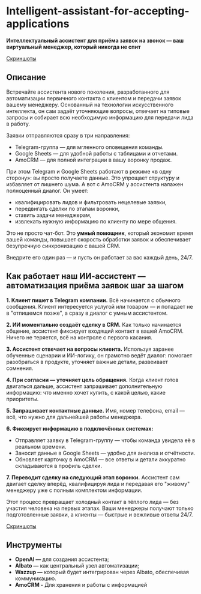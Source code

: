 # Intelligent-assistant-for-accepting-applications
**Интеллектуальный ассистент для приёма заявок на звонок — ваш виртуальный менеджер, который никогда не спит**

[Скриншоты](img/readme.md)

## Описание
Встречайте ассистента нового поколения, разработанного для автоматизации первичного контакта с клиентом и передачи заявок вашему менеджеру. Основанный на технологии искусственного интеллекта, он сам задаёт уточняющие вопросы, отвечает на типовые запросы и собирает всю необходимую информацию для передачи лида в работу.

Заявки отправляются сразу в три направления:
- Telegram-группа — для мгленного оповещения команды.
- Google Sheets — для удобной работы с таблицами и отчетами.
- AmoCRM — для полной интеграции в вашу воронку продаж.

При этом Telegram и Google Sheets работают в режиме «в одну сторону»: вы просто получаете данные. Это упрощает структуру и избавляет от лишнего шума. А вот с AmoCRM у ассистента налажен полноценный диалог. Он умеет:
- квалифицировать лидов и фильтровать нецелевые заявки,
- передвигать сделки по этапам воронки,
- ставить задачи менеджерам,
- извлекать нужную информацию по клиенту по мере общения.

Это не просто чат-бот. Это **умный помощник**, который экономит время вашей команды, повышает скорость обработки заявок и обеспечивает безупречную синхронизацию с вашей CRM.

Внедрите его один раз — и пусть он работает за вас каждый день, 24/7. 

## Как работает наш ИИ-ассистент — автоматизация приёма заявок шаг за шагом

**1. Клиент пишет в Telegram компании.**
Всё начинается с обычного сообщения. Клиент интересуется услугой или товаром — и попадает не в "отпишемся позже", а сразу в диалог с умным ассистентом.

**2. ИИ моментально создаёт сделку в CRM.**
Как только начинается общение, ассистент фиксирует входящий контакт в вашей AmoCRM. Ничего не теряется, всё на контроле с первого касания.

**3. Ассистент отвечает на вопросы клиента.**
Используя заранее обученные сценарии и ИИ-логику, он грамотно ведёт диалог: помогает разобраться в продукте, уточняет важные детали, развеивает сомнения.

**4. При согласии — уточняет цель обращения.**
Когда клиент готов двигаться дальше, ассистент запрашивает дополнительную информацию: что именно хочет купить, с какой целью, какие приоритеты.

**5. Запрашивает контактные данные.**
Имя, номер телефона, email — всё, что нужно для дальнейшей работы менеджера.

**6. Фиксирует информацию в подключённых системах:**
- Отправляет заявку в Telegram-группу — чтобы команда увидела её в реальном времени.
- Заносит данные в Google Sheets — удобно для анализа и отчётности.
- Обновляет карточку в AmoCRM — все ответы и детали аккуратно складываются в профиль сделки.

**7. Переводит сделку на следующий этап воронки.**
Ассистент сам двигает сделку вперёд, квалифицируя лида и передавая его "живому" менеджеру уже с полным комплектом информации.

Этот процесс превращает холодный контакт в тёплого лида — без участия человека на первых этапах. Ваши менеджеры получают только подготовленные заявки, а клиенты — быстрые и вежливые ответы 24/7.

[Скриншоты](img/readme.md)

## Инструменты

- **OpenAI —** для создания ассистента;
- **Albato —** как центральный узел автоматизации;
- **Wazzup —** который будет интегрирован через Albato, обеспечивая коммуникацию.
- **AmoCRM -** Для хранения и работы с информацией
